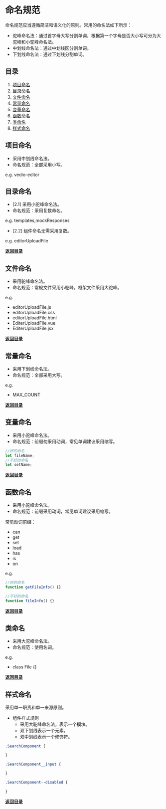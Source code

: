 # 命名规范

命名规范应当遵循简洁和语义化的原则。常用的命名法如下所示：

- 驼峰命名法：通过首字母大写分割单词，根据第一个字母是否大小写可分为大驼峰和小驼峰命名法。
- 中划线命名法：通过中划线区分割单词。
- 下划线命名法：通过下划线分割单词。

## 目录

1. [项目命名](#项目命名)
2. [目录命名](#目录命名)
3. [文件命名](#文件命名)
4. [常量命名](#常量命名)
5. [变量命名](#变量命名)
6. [函数命名](#函数命名)
7. [类命名](#类命名)
8. [样式命名](#样式命名)

## 项目命名
- 采用中划线命名法。
- 命名规范：全部采用小写。

e.g. vedio-editor

## 目录命名

- [2.1] 采用小驼峰命名法。
- 命名规范：采用复数命名。

e.g. templates,mockResponses

- [2.2] 组件命名无需采用复数。

e.g. editorUploadFile

**[返回目录](#目录)**

## 文件命名

- 采用驼峰命名法。
- 命名规范：常规文件采用小驼峰，框架文件采用大驼峰。

e.g. 

- editorUploadFile.js
- editorUploadFile.css
- editorUploadFile.html
- EditerUploadFile.vue
- EditerUploadFile.jsx

**[返回目录](#目录)**

## 常量命名

- 采用下划线命名法。
- 命名规范：全部采用大写。

e.g. 

- MAX_COUNT

**[返回目录](#目录)**

## 变量命名

- 采用小驼峰命名法。
- 命名规范：前缀勿采用动词，常见单词建议采用缩写。

```javascript
//好的命名
let fileName;
//不好的命名
let setName;
```

**[返回目录](#目录)**

## 函数命名

- 采用小驼峰命名法。
- 命名规范：前缀采用动词，常见单词建议采用缩写。

常见动词前缀：

- can 
- get
- set
- load
- has
- is
- on

e.g. 

```javascript
//好的命名
function getFileInfo() {}

//不好的命名
function fileInfo() {}
```

**[返回目录](#目录)**

## 类命名

- 采用大驼峰命名法。
- 命名规范：使用名词。

e.g. 

- class File {}

**[返回目录](#目录)**    

## 样式命名

采用单一职责和单一来源原则。
+ 组件样式规则
  * 采用大驼峰命名法，表示一个模块。
  * 双下划线表示一个元素。
  * 双中划线表示一个修饰符。

```css
.SearchComponent {

}

.SearchComponent__input {

}

.SearchComponent--disabled {
    
}
```

**[返回目录](#目录)**    


